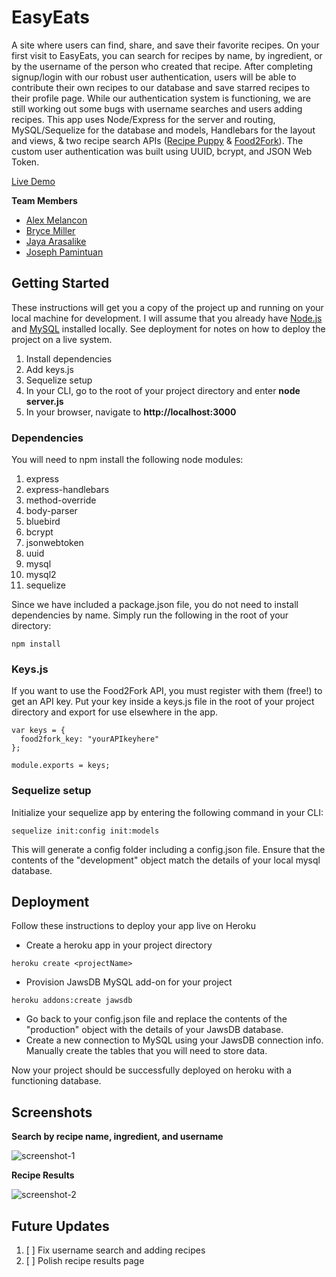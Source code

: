 # EasyEats

A site where users can find, share, and save their favorite recipes. On your first visit to EasyEats, you can search for recipes by name, by ingredient, or by the username of the person who created that recipe. After completing signup/login with our robust user authentication, users will be able to contribute their own recipes to our database and save starred recipes to their profile page. While our authentication system is functioning, we are still working out some bugs with username searches and users adding recipes. This app uses Node/Express for the server and routing, MySQL/Sequelize for the database and models, Handlebars for the layout and views, & two recipe search APIs ([Recipe Puppy](http://www.recipepuppy.com/about/api/) & [Food2Fork](http://food2fork.com/about/api)). The custom user authentication was built using UUID, bcrypt, and JSON Web Token.

[Live Demo](https://easy-eats.herokuapp.com/)

**Team Members**
* [Alex Melancon](https://github.com/hockey4life63)
* [Bryce Miller](https://github.com/bcmiller713)
* [Jaya Arasalike](https://github.com/JayaArasalike)
* [Joseph Pamintuan](https://github.com/jpamintuan1)

## Getting Started

These instructions will get you a copy of the project up and running on your local machine for development. I will assume that you already have [Node.js](https://nodejs.org/en/) and [MySQL](https://www.mysql.com/) installed locally. See deployment for notes on how to deploy the project on a live system.

1.  Install dependencies
2.  Add keys.js
3.  Sequelize setup
4.  In your CLI, go to the root of your project directory and enter **node server.js**
5.  In your browser, navigate to **http://localhost:3000**

### Dependencies

You will need to npm install the following node modules:

1.  express
2.  express-handlebars
3.  method-override
4.  body-parser
5.  bluebird
6.  bcrypt
7.  jsonwebtoken
8.  uuid
9.  mysql
10. mysql2
11. sequelize

Since we have included a package.json file, you do not need to install dependencies by name. Simply run the following in the root of your directory:

```
npm install
```

### Keys.js

If you want to use the Food2Fork API, you must register with them (free!) to get an API key. Put your key inside a keys.js file in the root of your project directory and export for use elsewhere in the app.
```
var keys = {
  food2fork_key: "yourAPIkeyhere"
};

module.exports = keys;

```

### Sequelize setup

Initialize your sequelize app by entering the following command in your CLI:
```
sequelize init:config init:models
```
This will generate a config folder including a config.json file. Ensure that the contents of the "development" object match the details of your local mysql database.

## Deployment

Follow these instructions to deploy your app live on Heroku

* Create a heroku app in your project directory
```
heroku create <projectName>
```
* Provision JawsDB MySQL add-on for your project
```
heroku addons:create jawsdb
```
* Go back to your config.json file and replace the contents of the "production" object with the details of your JawsDB database.
* Create a new connection to MySQL using your JawsDB connection info. Manually create the tables that you will need to store data.

Now your project should be successfully deployed on heroku with a functioning database.

## Screenshots

**Search by recipe name, ingredient, and username**

![screenshot-1](https://i.imgur.com/vqcB5w2.jpg)

**Recipe Results**

![screenshot-2](https://i.imgur.com/Ad47Lvt.jpg)

## Future Updates

1. [ ] Fix username search and adding recipes
2. [ ] Polish recipe results page
